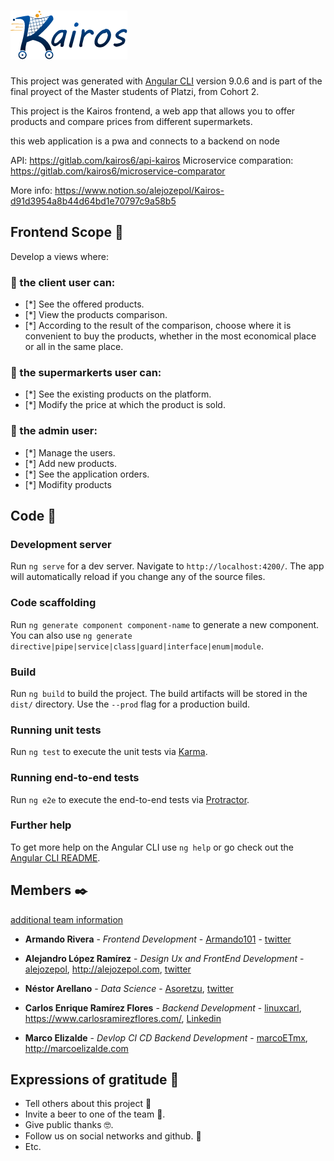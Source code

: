 # [![Logo](./src/assets/images/brand/LogoBlue.png)](https://kairosshop.xyz/)
This project was generated with [Angular CLI](https://github.com/angular/angular-cli) version 9.0.6 and is part of the final proyect of the Master students of Platzi, from Cohort 2.

This project is the Kairos frontend, a web app that allows you to offer products and compare prices from different supermarkets.

this web application is a pwa and connects to a backend on node

API: https://gitlab.com/kairos6/api-kairos
Microservice comparation: https://gitlab.com/kairos6/microservice-comparator

More info: https://www.notion.so/alejozepol/Kairos-d91d3954a8b44d64bd1e70797c9a58b5

## Frontend Scope 🚀

Develop a views where:

### 🛒 the client user can:
- [*] See the offered products.
- [*] View the products comparison.
- [*] According to the result of the comparison, choose where it is convenient to buy the products, whether in the most economical place or all in the same place.

### 🏪 the supermarkerts user can:

- [*] See the existing products on the platform.
- [*] Modify the price at which the product is sold.

### 🔑 the admin user:

- [*] Manage the users.
- [*] Add new products.
- [*] See the application orders.
- [*] Modifity products

## Code 🔧

### Development server

Run `ng serve` for a dev server. Navigate to `http://localhost:4200/`. The app will automatically reload if you change any of the source files.

### Code scaffolding

Run `ng generate component component-name` to generate a new component. You can also use `ng generate directive|pipe|service|class|guard|interface|enum|module`.

### Build

Run `ng build` to build the project. The build artifacts will be stored in the `dist/` directory. Use the `--prod` flag for a production build.

### Running unit tests

Run `ng test` to execute the unit tests via [Karma](https://karma-runner.github.io).

### Running end-to-end tests

Run `ng e2e` to execute the end-to-end tests via [Protractor](http://www.protractortest.org/).

### Further help

To get more help on the Angular CLI use `ng help` or go check out the [Angular CLI README](https://github.com/angular/angular-cli/blob/master/README.md).


## Members ✒️

[additional team information](https://www.notion.so/alejozepol/58ab874c496d4491ab96c4fb6fde2acb?v=aa0c9f4dfed2457680a9bd6cbec57b7f)

* **Armando Rivera** - *Frontend Development* - [Armando101](https://github.com/Armando101) - [twitter](https://twitter.com/ArmandoRN5)

* **Alejandro López Ramírez** - *Design Ux and FrontEnd Development* - [alejozepol](https://github.com/alejozepol),  http://alejozepol.com, [twitter](https://twitter.com/alejozepol)

* **Néstor Arellano** - *Data Science* - [Asoretzu](https://github.com/Asoretzu), [twitter](https://twitter.com/asoretzu)

* **Carlos Enrique Ramírez Flores** - *Backend Development* - [linuxcarl](https://github.com/linuxcarl),  https://www.carlosramirezflores.com/, [Linkedin](https://www.linkedin.com/in/carlos-enrique-ram%C3%ADrez-flores-5a26475a/)

* **Marco Elizalde** - *Devlop CI CD Backend Development* - [marcoETmx](https://github.com/marcoETmx),  http://marcoelizalde.com

## Expressions of gratitude 🎁

* Tell others about this project 📢
* Invite a beer to one of the team 🍺.
* Give public thanks 🤓.
* Follow us on social networks and github. 📌
* Etc.
